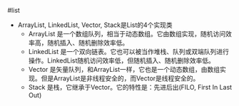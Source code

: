#list  
   - ArrayList, LinkedList, Vector, Stack是List的4个实现类  
        - ArrayList 是一个数组队列，相当于动态数组。它由数组实现，随机访问效率高，随机插入、随机删除效率低。  
        - LinkedList 是一个双向链表。它也可以被当作堆栈、队列或双端队列进行操作。LinkedList随机访问效率低，但随机插入、随机删除效率低。  
        - Vector 是矢量队列，和ArrayList一样，它也是一个动态数组，由数组实现。但是ArrayList是非线程安全的，而Vector是线程安全的。  
        - Stack 是栈，它继承于Vector。它的特性是：先进后出(FILO, First In Last Out)